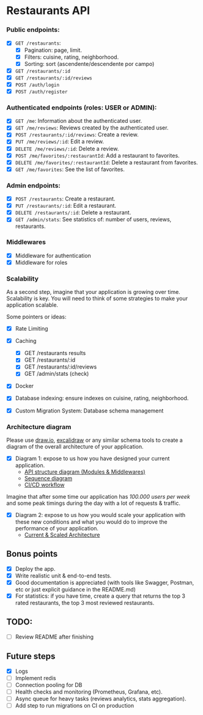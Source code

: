 # Restaurants API

### Public endpoints:
- [x] `GET /restaurants`:
    - [x] Pagination: page, limit.
	- [x] Filters: cuisine, rating, neighborhood.
	- [x] Sorting: sort (ascendente/descendente por campo)
- [x] `GET /restaurants/:id`
- [x] `GET /restaurants/:id/reviews`
- [x] `POST /auth/login`
- [x] `POST /auth/register`

### Authenticated endpoints (roles: USER or ADMIN):
- [x] `GET /me`: Information about the authenticated user.
- [X] `GET /me/reviews`: Reviews created by the authenticated user.
- [X] `POST /restaurants/:id/reviews`: Create a review.
- [X] `PUT /me/reviews/:id`: Edit a review.
- [X] `DELETE /me/reviews/:id`: Delete a review.
- [X] `POST /me/favorites/:restaurantId`: Add a restaurant to favorites.
- [X] `DELETE /me/favorites/:restaurantId`: Delete a restaurant from favorites.
- [X] `GET /me/favorites`: See the list of favorites.

### Admin endpoints:
- [X] `POST /restaurants`: Create a restaurant.
- [X] `PUT /restaurants/:id`: Edit a restaurant.
- [X] `DELETE /restaurants/:id`: Delete a restaurant.
- [X] `GET /admin/stats`: See statistics of: number of users, reviews, restaurants.

### Middlewares    

- [x] Middleware for authentication
- [x] Middleware for roles

### Scalability

As a second step, imagine that your application is growing over time. Scalability is key.
You will need to think of some strategies to make your application scalable. 

Some pointers or ideas:

- [X] Rate Limiting
- [X] Caching
  - [X] GET /restaurants results
  - [X] GET /restaurants/:id
  - [X] GET /restaurants/:id/reviews
  - [X] GET /admin/stats (check)
- [X] Docker
- [X] Database indexing: ensure indexes on cuisine, rating, neighborhood.
- [X] Custom Migration System: Database schema management


### Architecture diagram

Please use [draw.io](https://draw.io), [excalidraw](https://excalidraw.com) or any similar schema tools to create a diagram of the overall architecture of your application.

- [X] Diagram 1: expose to us how you have designed your current application.
  - [API structure diagram (Modules & Middlewares)](./docs/api-structure-diagram.drawio)
  - [Sequence diagram](./docs/sequence-diagram.drawio)
  - [CI/CD workflow](./docs/cicd-flow.drawio)

Imagine that after some time our application has *100.000 users per week* and some peak timings during the day with a lot of requests & traffic. 

- [X] Diagram 2: expose to us how you would scale your application with these new conditions and what you would do to improve the performance of your application.
  - [Current & Scaled Architecture](./docs/architecture-scaled.drawio)


## Bonus points

- [X] Deploy the app.
- [X] Write realistic unit & end-to-end tests.
- [X] Good documentation is appreciated (with tools like Swagger, Postman, etc or just explicit guidance in the README.md)
- [X] For statistics: if you have time, create a query that returns the top 3 rated restaurants, the top 3 most reviewed restaurants.

## TODO:

- [ ] Review README after finishing

## Future steps

- [X] Logs
- [ ] Implement redis
- [ ] Connection pooling for DB
- [ ] Health checks and monitoring (Prometheus, Grafana, etc).
- [ ] Async queue for heavy tasks (reviews analytics, stats aggregation).
- [ ] Add step to run migrations on CI on production
